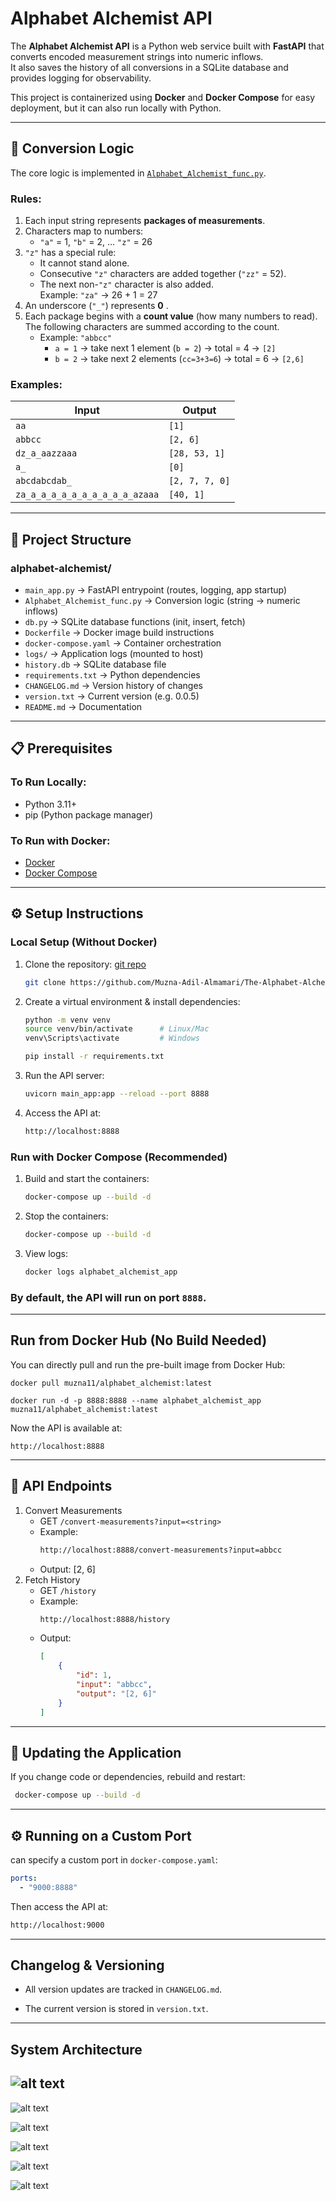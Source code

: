 # Alphabet Alchemist API

The **Alphabet Alchemist API** is a Python web service built with **FastAPI** that converts encoded measurement strings into numeric inflows.  
It also saves the history of all conversions in a SQLite database and provides logging for observability.  

This project is containerized using **Docker** and **Docker Compose** for easy deployment, but it can also run locally with Python.

---

## 📖 Conversion Logic

The core logic is implemented in [`Alphabet_Alchemist_func.py`](./Alphabet_Alchemist_func.py).  

### Rules:
1. Each input string represents **packages of measurements**.
2. Characters map to numbers:
   - `"a"` = 1, `"b"` = 2, … `"z"` = 26
3. `"z"` has a special rule:
   - It cannot stand alone.
   - Consecutive `"z"` characters are added together (`"zz"` = 52).
   - The next non-`"z"` character is also added.  
     Example: `"za"` → 26 + 1 = 27
4. An underscore (`"_"`) represents **0** .
5. Each package begins with a **count value** (how many numbers to read).  
   The following characters are summed according to the count.  
   - Example: `"abbcc"`
     - `a = 1` → take next 1 element (`b = 2`) → total = 4 → `[2]`
     - `b = 2` → take next 2 elements (`cc=3+3=6`) → total = 6 → `[2,6]`

### Examples:
| Input                         | Output        |
|-------------------------------|---------------|
| `aa`                          | `[1]`         |
| `abbcc`                       | `[2, 6]`      |
| `dz_a_aazzaaa`                | `[28, 53, 1]` |
| `a_`                          | `[0]`         |
| `abcdabcdab_`                 | `[2, 7, 7, 0]` |
| `za_a_a_a_a_a_a_a_a_a_a_azaaa`| `[40, 1]`     |

---

## 📂 Project Structure

### alphabet-alchemist/
- `main_app.py` → FastAPI entrypoint (routes, logging, app startup)
- `Alphabet_Alchemist_func.py` → Conversion logic (string → numeric inflows)
- `db.py` → SQLite database functions (init, insert, fetch)
- `Dockerfile` → Docker image build instructions
- `docker-compose.yaml` → Container orchestration
- `logs/` → Application logs (mounted to host)
- `history.db` → SQLite database file
- `requirements.txt` → Python dependencies
- `CHANGELOG.md` → Version history of changes
- `version.txt` → Current version (e.g. 0.0.5)
- `README.md` → Documentation


---

## 📋 Prerequisites

### To Run Locally:
- Python 3.11+
- pip (Python package manager)

### To Run with Docker:
- [Docker](https://docs.docker.com/get-docker/)  
- [Docker Compose](https://docs.docker.com/compose/install/)  

---

## ⚙️ Setup Instructions

###  Local Setup (Without Docker)

1. Clone the repository: [git repo](https://github.com/Muzna-Adil-Almamari/The-Alphabet-Alchemist)
   ```bash
   git clone https://github.com/Muzna-Adil-Almamari/The-Alphabet-Alchemist


2. Create a virtual environment & install dependencies:
    ```bash
    python -m venv venv
    source venv/bin/activate      # Linux/Mac
    venv\Scripts\activate         # Windows

    pip install -r requirements.txt

3. Run the API server:
    ```bash
    uvicorn main_app:app --reload --port 8888
4. Access the API at:
    ```bash
    http://localhost:8888
### Run with Docker Compose (Recommended)    

1. Build and start the containers:
    ```bash
    docker-compose up --build -d
2. Stop the containers:
    ```bash
    docker-compose up --build -d
3. View logs:
    ```bash
    docker logs alphabet_alchemist_app

### By default, the API will run on port `8888`.
---
## Run from Docker Hub (No Build Needed)
You can directly pull and run the pre-built image from Docker Hub:

`docker pull muzna11/alphabet_alchemist:latest`

`docker run -d -p 8888:8888 --name alphabet_alchemist_app muzna11/alphabet_alchemist:latest`

Now the API is available at:
```
http://localhost:8888
```
---
## 🔌 API Endpoints
1. Convert Measurements
    - GET `/convert-measurements?input=<string>`
     - Example:
        ```bash
        http://localhost:8888/convert-measurements?input=abbcc
    - Output: 
        [2, 6]
2. Fetch History
    - GET `/history`
    - Example:
        ```bash
        http://localhost:8888/history
    - Output: 
        ```json
        [
            {
                "id": 1,
                "input": "abbcc",
                "output": "[2, 6]"
            }
        ]
---
## 🔄 Updating the Application
If you change code or dependencies, rebuild and restart:
```bash
 docker-compose up --build -d
 ```





---
## ⚙️ Running on a Custom Port
can specify a custom port in `docker-compose.yaml`:
```yaml
ports:
  - "9000:8888"
```
Then access the API at:
```bash
http://localhost:9000
```

---
##  Changelog & Versioning

- All version updates are tracked in `CHANGELOG.md`.

- The current version is stored in `version.txt`.

---
## System Architecture
![alt text](image.png)
---
![alt text](image-1.png)

![alt text](image-2.png)

![alt text](image-3.png)

![alt text](image-4.png)

![alt text](image-5.png)